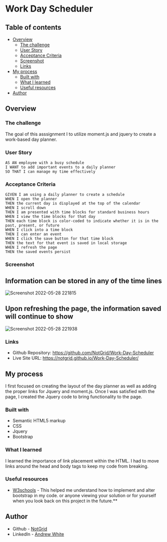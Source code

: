 # Work Day Scheduler

## Table of contents

- [Overview](#overview)
  - [The challenge](#the-challenge)
  - [User Story](#user-story)
  - [Acceptance Criteria](#acceptance-criteria)
  - [Screenshot](#screenshot)
  - [Links](#links)
- [My process](#my-process)
  - [Built with](#built-with)
  - [What I learned](#what-i-learned)
  - [Useful resources](#useful-resources)
- [Author](#author)

## Overview

### The challenge

The goal of this asssignment I to utilize moment.js and jquery to create a work-based day planner.

### User Story
```
AS AN employee with a busy schedule
I WANT to add important events to a daily planner
SO THAT I can manage my time effectively
```
### Acceptance Criteria
```
GIVEN I am using a daily planner to create a schedule
WHEN I open the planner
THEN the current day is displayed at the top of the calendar
WHEN I scroll down
THEN I am presented with time blocks for standard business hours
WHEN I view the time blocks for that day
THEN each time block is color-coded to indicate whether it is in the past, present, or future
WHEN I click into a time block
THEN I can enter an event
WHEN I click the save button for that time block
THEN the text for that event is saved in local storage
WHEN I refresh the page
THEN the saved events persist
```
### Screenshot

## Information can be stored in any of the time lines
![Screenshot 2022-05-28 221815](https://user-images.githubusercontent.com/102490542/170853472-59b81ee3-8e69-48dd-b276-1204c8146066.png)

## Upon refreshing the page, the information saved will continue to show
![Screenshot 2022-05-28 221938](https://user-images.githubusercontent.com/102490542/170853478-3f59501c-3fec-4603-8ca1-b457b322b504.png)

### Links

- Github Repository: https://github.com/NotGrid/Work-Day-Scheduler
- Live Site URL: https://notgrid.github.io/Work-Day-Scheduler/

## My process

I first focused on creating the layout of the day planner as well as adding the proper links for Jquery and moment.js.  Once I was satisfied with the page, I created the Jquery code to bring functionality to the page.

### Built with

- Semantic HTML5 markup
- CSS
- Jquery
- Bootstrap



### What I learned

I learned the importance of link placement within the HTML. I had to move links around the head and body tags to keep my code from breaking.

### Useful resources

- [W3schools](https://www.w3schools.com/bootstrap5/index.php) - This helped me understand how to implement and alter bootstrap in my code.
or anyone viewing your solution or for yourself when you look back on this project in the future.**

## Author

- Github - [NotGrid](https://github.com/NotGrid)
- LinkedIn - [Andrew White](https://www.linkedin.com/in/andrew-white-053803235/)



